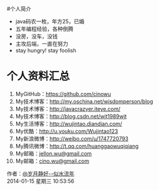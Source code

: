 #个人简介   

- java码农一枚，年方25，已婚
- 五年编程经验，各种倒腾
- 没房，没车，没钱
- 主攻后端，一直在努力
- stay hungry! stay foolish



# 个人资料汇总 #
1. MyGitHub：https://github.com/cinowu
2. My技术博客：http://my.oschina.net/wisdomperson/blog 
3. My技术博客：http://javacrazyer.iteye.com/
4. My技术博客：http://blog.csdn.net/wjt1989wjt
5. My生活博客：http://wujintao.diandian.com/ 
6. My优酷：http://u.youku.com/Wujintao123
7. My新浪微博：http://weibo.com/u/1747720793 
8. My腾讯微博：http://t.qq.com/huanggaowuqiqiang 
9. My邮箱：jellon.wu@gmail.com
10. My邮箱：cino.wu@gmail.com


作者：[@岁月静好--似水流年](http://weibo.com/u/1747720793)  
2014-01-15 星期三 10:53:56 
